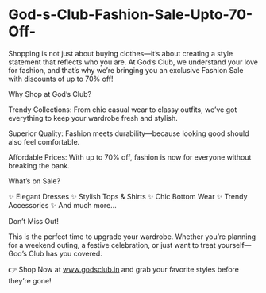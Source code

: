 # God-s-Club-Fashion-Sale-Upto-70-Off-

Shopping is not just about buying clothes—it’s about creating a style statement that reflects who you are. At God’s Club, we understand your love for fashion, and that’s why we’re bringing you an exclusive Fashion Sale with discounts of up to 70% off!

Why Shop at God’s Club?

Trendy Collections: From chic casual wear to classy outfits, we’ve got everything to keep your wardrobe fresh and stylish.

Superior Quality: Fashion meets durability—because looking good should also feel comfortable.

Affordable Prices: With up to 70% off, fashion is now for everyone without breaking the bank.

What’s on Sale?

✨ Elegant Dresses
✨ Stylish Tops & Shirts
✨ Chic Bottom Wear
✨ Trendy Accessories
✨ And much more…

Don’t Miss Out!

This is the perfect time to upgrade your wardrobe. Whether you’re planning for a weekend outing, a festive celebration, or just want to treat yourself—God’s Club has you covered.

👉 Shop Now at www.godsclub.in
 and grab your favorite styles before they’re gone!
